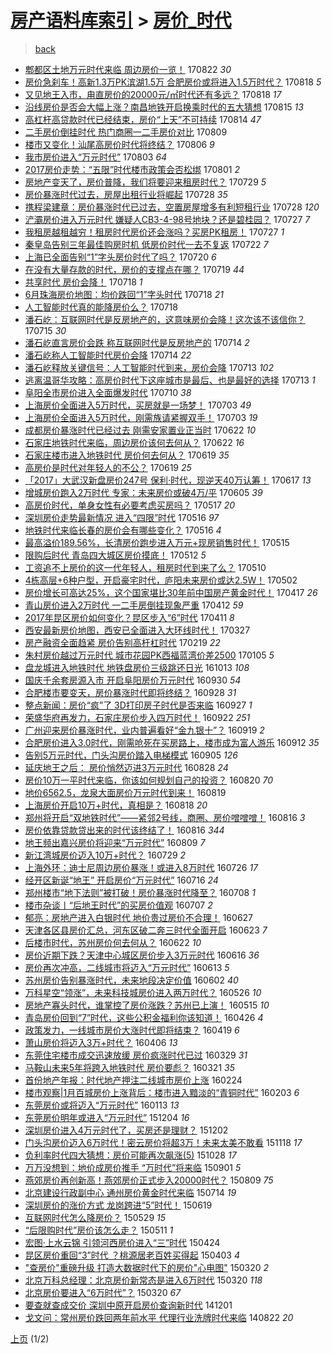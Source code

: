 [房产语料库索引](../../README.md)  > [房价_时代](房价_时代.md)
====
> [back](../README.md)

- [郫都区土地万元时代来临 周边房价一览！](http://jkwz.applinzi.com/ittc/7004653666240562193.html#%E9%83%AB%E9%83%BD%E5%8C%BA%E5%9C%9F%E5%9C%B0%E4%B8%87%E5%85%83%E6%97%B6%E4%BB%A3%E6%9D%A5%E4%B8%B4+%E5%91%A8%E8%BE%B9%E6%88%BF%E4%BB%B7%E4%B8%80%E8%A7%88%EF%BC%81) 170822 *30* 
- [房价急刹车！高新1.3万PK滨湖1.5万 合肥房价或将进入1.5万时代？](http://jkwz.applinzi.com/ittc/7003073767373538321.html#%E6%88%BF%E4%BB%B7%E6%80%A5%E5%88%B9%E8%BD%A6%EF%BC%81%E9%AB%98%E6%96%B01.3%E4%B8%87PK%E6%BB%A8%E6%B9%961.5%E4%B8%87+%E5%90%88%E8%82%A5%E6%88%BF%E4%BB%B7%E6%88%96%E5%B0%86%E8%BF%9B%E5%85%A51.5%E4%B8%87%E6%97%B6%E4%BB%A3%EF%BC%9F) 170818 *5* 
- [又见地王入市，甪直房价的20000元/㎡时代还有多远？](http://jkwz.applinzi.com/ittc/7003066434262139921.html#%E5%8F%88%E8%A7%81%E5%9C%B0%E7%8E%8B%E5%85%A5%E5%B8%82%EF%BC%8C%E7%94%AA%E7%9B%B4%E6%88%BF%E4%BB%B7%E7%9A%8420000%E5%85%83%2F%E3%8E%A1%E6%97%B6%E4%BB%A3%E8%BF%98%E6%9C%89%E5%A4%9A%E8%BF%9C%EF%BC%9F) 170818 *17* 
- [沿线房价是否会大幅上涨？南昌地铁开启换乘时代的五大猜想](http://jkwz.applinzi.com/ittc/7001748101625545745.html#%E6%B2%BF%E7%BA%BF%E6%88%BF%E4%BB%B7%E6%98%AF%E5%90%A6%E4%BC%9A%E5%A4%A7%E5%B9%85%E4%B8%8A%E6%B6%A8%EF%BC%9F%E5%8D%97%E6%98%8C%E5%9C%B0%E9%93%81%E5%BC%80%E5%90%AF%E6%8D%A2%E4%B9%98%E6%97%B6%E4%BB%A3%E7%9A%84%E4%BA%94%E5%A4%A7%E7%8C%9C%E6%83%B3) 170815 *13* 
- [高杠杆高贷款时代已经结束，房价“上天”不可持续](http://jkwz.applinzi.com/ittc/7001720510508172304.html#%E9%AB%98%E6%9D%A0%E6%9D%86%E9%AB%98%E8%B4%B7%E6%AC%BE%E6%97%B6%E4%BB%A3%E5%B7%B2%E7%BB%8F%E7%BB%93%E6%9D%9F%EF%BC%8C%E6%88%BF%E4%BB%B7%E2%80%9C%E4%B8%8A%E5%A4%A9%E2%80%9D%E4%B8%8D%E5%8F%AF%E6%8C%81%E7%BB%AD) 170814 *47* 
- [二手房价倒挂时代 热门商圈一二手房价对比](http://jkwz.applinzi.com/ittc/6999743455176426512.html#%E4%BA%8C%E6%89%8B%E6%88%BF%E4%BB%B7%E5%80%92%E6%8C%82%E6%97%B6%E4%BB%A3+%E7%83%AD%E9%97%A8%E5%95%86%E5%9C%88%E4%B8%80%E4%BA%8C%E6%89%8B%E6%88%BF%E4%BB%B7%E5%AF%B9%E6%AF%94) 170809  
- [楼市又变化！汕尾高房价时代将终结？](http://jkwz.applinzi.com/ittc/6998835778145485841.html#%E6%A5%BC%E5%B8%82%E5%8F%88%E5%8F%98%E5%8C%96%EF%BC%81%E6%B1%95%E5%B0%BE%E9%AB%98%E6%88%BF%E4%BB%B7%E6%97%B6%E4%BB%A3%E5%B0%86%E7%BB%88%E7%BB%93%EF%BC%9F) 170806 *9* 
- [我市房价进入“万元时代”](http://jkwz.applinzi.com/ittc/6997507023053538321.html#%E6%88%91%E5%B8%82%E6%88%BF%E4%BB%B7%E8%BF%9B%E5%85%A5%E2%80%9C%E4%B8%87%E5%85%83%E6%97%B6%E4%BB%A3%E2%80%9D) 170803 *64* 
- [2017房价走势：“五限”时代楼市政策会否松绑](http://jkwz.applinzi.com/ittc/6996856261554209809.html#2017%E6%88%BF%E4%BB%B7%E8%B5%B0%E5%8A%BF%EF%BC%9A%E2%80%9C%E4%BA%94%E9%99%90%E2%80%9D%E6%97%B6%E4%BB%A3%E6%A5%BC%E5%B8%82%E6%94%BF%E7%AD%96%E4%BC%9A%E5%90%A6%E6%9D%BE%E7%BB%91) 170801 *2* 
- [房地产变天了，房价普降，我们将要迎来租房时代？](http://jkwz.applinzi.com/ittc/6995658861607126032.html#%E6%88%BF%E5%9C%B0%E4%BA%A7%E5%8F%98%E5%A4%A9%E4%BA%86%EF%BC%8C%E6%88%BF%E4%BB%B7%E6%99%AE%E9%99%8D%EF%BC%8C%E6%88%91%E4%BB%AC%E5%B0%86%E8%A6%81%E8%BF%8E%E6%9D%A5%E7%A7%9F%E6%88%BF%E6%97%B6%E4%BB%A3%EF%BC%9F) 170729 *5* 
- [房价暴涨时代过去，房屋出租行业将崛起](http://jkwz.applinzi.com/ittc/6995377717942682640.html#%E6%88%BF%E4%BB%B7%E6%9A%B4%E6%B6%A8%E6%97%B6%E4%BB%A3%E8%BF%87%E5%8E%BB%EF%BC%8C%E6%88%BF%E5%B1%8B%E5%87%BA%E7%A7%9F%E8%A1%8C%E4%B8%9A%E5%B0%86%E5%B4%9B%E8%B5%B7) 170728 *35* 
- [携程梁建章：房价暴涨时代已过去，空置房屋增多有利短租行业](http://jkwz.applinzi.com/ittc/6995244144484942864.html#%E6%90%BA%E7%A8%8B%E6%A2%81%E5%BB%BA%E7%AB%A0%EF%BC%9A%E6%88%BF%E4%BB%B7%E6%9A%B4%E6%B6%A8%E6%97%B6%E4%BB%A3%E5%B7%B2%E8%BF%87%E5%8E%BB%EF%BC%8C%E7%A9%BA%E7%BD%AE%E6%88%BF%E5%B1%8B%E5%A2%9E%E5%A4%9A%E6%9C%89%E5%88%A9%E7%9F%AD%E7%A7%9F%E8%A1%8C%E4%B8%9A) 170728 *120* 
- [浐灞房价进入万元时代 嫌疑人CB3-4-98号地块？还是碧桂园？](http://jkwz.applinzi.com/ittc/6995063152000369680.html#%E6%B5%90%E7%81%9E%E6%88%BF%E4%BB%B7%E8%BF%9B%E5%85%A5%E4%B8%87%E5%85%83%E6%97%B6%E4%BB%A3+%E5%AB%8C%E7%96%91%E4%BA%BACB3-4-98%E5%8F%B7%E5%9C%B0%E5%9D%97%EF%BC%9F%E8%BF%98%E6%98%AF%E7%A2%A7%E6%A1%82%E5%9B%AD%EF%BC%9F) 170727 *7* 
- [我租房越租越穷！租房时代房价还会涨吗？买房PK租房！](http://jkwz.applinzi.com/ittc/6994971647025873936.html#%E6%88%91%E7%A7%9F%E6%88%BF%E8%B6%8A%E7%A7%9F%E8%B6%8A%E7%A9%B7%EF%BC%81%E7%A7%9F%E6%88%BF%E6%97%B6%E4%BB%A3%E6%88%BF%E4%BB%B7%E8%BF%98%E4%BC%9A%E6%B6%A8%E5%90%97%EF%BC%9F%E4%B9%B0%E6%88%BFPK%E7%A7%9F%E6%88%BF%EF%BC%81) 170727 *1* 
- [秦皇岛告别三年最佳购房时机 低房价时代一去不复返](http://jkwz.applinzi.com/ittc/6993142629901272081.html#%E7%A7%A6%E7%9A%87%E5%B2%9B%E5%91%8A%E5%88%AB%E4%B8%89%E5%B9%B4%E6%9C%80%E4%BD%B3%E8%B4%AD%E6%88%BF%E6%97%B6%E6%9C%BA+%E4%BD%8E%E6%88%BF%E4%BB%B7%E6%97%B6%E4%BB%A3%E4%B8%80%E5%8E%BB%E4%B8%8D%E5%A4%8D%E8%BF%94) 170722 *7* 
- [上海已全面告别“1”字头房价时代了吗？](http://jkwz.applinzi.com/ittc/6992416889845056528.html#%E4%B8%8A%E6%B5%B7%E5%B7%B2%E5%85%A8%E9%9D%A2%E5%91%8A%E5%88%AB%E2%80%9C1%E2%80%9D%E5%AD%97%E5%A4%B4%E6%88%BF%E4%BB%B7%E6%97%B6%E4%BB%A3%E4%BA%86%E5%90%97%EF%BC%9F) 170720 *6* 
- [在没有大量存款的时代，房价的支撑点在哪？](http://jkwz.applinzi.com/ittc/6992070747483538448.html#%E5%9C%A8%E6%B2%A1%E6%9C%89%E5%A4%A7%E9%87%8F%E5%AD%98%E6%AC%BE%E7%9A%84%E6%97%B6%E4%BB%A3%EF%BC%8C%E6%88%BF%E4%BB%B7%E7%9A%84%E6%94%AF%E6%92%91%E7%82%B9%E5%9C%A8%E5%93%AA%EF%BC%9F) 170719 *44* 
- [共享时代 房价会降！](http://jkwz.applinzi.com/ittc/6991656974662763536.html#%E5%85%B1%E4%BA%AB%E6%97%B6%E4%BB%A3+%E6%88%BF%E4%BB%B7%E4%BC%9A%E9%99%8D%EF%BC%81) 170718 *1* 
- [6月珠海房价地图：均价跌回“1”字头时代](http://jkwz.applinzi.com/ittc/6991634509668549648.html#6%E6%9C%88%E7%8F%A0%E6%B5%B7%E6%88%BF%E4%BB%B7%E5%9C%B0%E5%9B%BE%EF%BC%9A%E5%9D%87%E4%BB%B7%E8%B7%8C%E5%9B%9E%E2%80%9C1%E2%80%9D%E5%AD%97%E5%A4%B4%E6%97%B6%E4%BB%A3) 170718 *21* 
- [人工智能时代真的能降房价么？](http://jkwz.applinzi.com/ittc/6991615529906078737.html#%E4%BA%BA%E5%B7%A5%E6%99%BA%E8%83%BD%E6%97%B6%E4%BB%A3%E7%9C%9F%E7%9A%84%E8%83%BD%E9%99%8D%E6%88%BF%E4%BB%B7%E4%B9%88%EF%BC%9F) 170718  
- [潘石屹：互联网时代是反房地产的，这意味房价会降！这次该不该信你？](http://jkwz.applinzi.com/ittc/6990485770874651665.html#%E6%BD%98%E7%9F%B3%E5%B1%B9%EF%BC%9A%E4%BA%92%E8%81%94%E7%BD%91%E6%97%B6%E4%BB%A3%E6%98%AF%E5%8F%8D%E6%88%BF%E5%9C%B0%E4%BA%A7%E7%9A%84%EF%BC%8C%E8%BF%99%E6%84%8F%E5%91%B3%E6%88%BF%E4%BB%B7%E4%BC%9A%E9%99%8D%EF%BC%81%E8%BF%99%E6%AC%A1%E8%AF%A5%E4%B8%8D%E8%AF%A5%E4%BF%A1%E4%BD%A0%EF%BC%9F) 170715 *30* 
- [潘石屹直言房价会跌 称互联网时代是反房地产的](http://jkwz.applinzi.com/ittc/6990255487592170512.html#%E6%BD%98%E7%9F%B3%E5%B1%B9%E7%9B%B4%E8%A8%80%E6%88%BF%E4%BB%B7%E4%BC%9A%E8%B7%8C+%E7%A7%B0%E4%BA%92%E8%81%94%E7%BD%91%E6%97%B6%E4%BB%A3%E6%98%AF%E5%8F%8D%E6%88%BF%E5%9C%B0%E4%BA%A7%E7%9A%84) 170714 *2* 
- [潘石屹称人工智能时代房价会降](http://jkwz.applinzi.com/ittc/6990062469530518545.html#%E6%BD%98%E7%9F%B3%E5%B1%B9%E7%A7%B0%E4%BA%BA%E5%B7%A5%E6%99%BA%E8%83%BD%E6%97%B6%E4%BB%A3%E6%88%BF%E4%BB%B7%E4%BC%9A%E9%99%8D) 170714 *22* 
- [潘石屹释放关键信号：人工智能时代到来，房价会降](http://jkwz.applinzi.com/ittc/6989814262443541521.html#%E6%BD%98%E7%9F%B3%E5%B1%B9%E9%87%8A%E6%94%BE%E5%85%B3%E9%94%AE%E4%BF%A1%E5%8F%B7%EF%BC%9A%E4%BA%BA%E5%B7%A5%E6%99%BA%E8%83%BD%E6%97%B6%E4%BB%A3%E5%88%B0%E6%9D%A5%EF%BC%8C%E6%88%BF%E4%BB%B7%E4%BC%9A%E9%99%8D) 170713 *102* 
- [逃离温哥华攻略：高房价时代下这座城市是最后、也是最好的选择](http://jkwz.applinzi.com/ittc/6989621889407140880.html#%E9%80%83%E7%A6%BB%E6%B8%A9%E5%93%A5%E5%8D%8E%E6%94%BB%E7%95%A5%EF%BC%9A%E9%AB%98%E6%88%BF%E4%BB%B7%E6%97%B6%E4%BB%A3%E4%B8%8B%E8%BF%99%E5%BA%A7%E5%9F%8E%E5%B8%82%E6%98%AF%E6%9C%80%E5%90%8E%E3%80%81%E4%B9%9F%E6%98%AF%E6%9C%80%E5%A5%BD%E7%9A%84%E9%80%89%E6%8B%A9) 170713 *1* 
- [阜阳全市房价进入全面爆发时代](http://jkwz.applinzi.com/ittc/6988621635601826820.html#%E9%98%9C%E9%98%B3%E5%85%A8%E5%B8%82%E6%88%BF%E4%BB%B7%E8%BF%9B%E5%85%A5%E5%85%A8%E9%9D%A2%E7%88%86%E5%8F%91%E6%97%B6%E4%BB%A3) 170710 *38* 
- [上海房价全面进入5万时代，买房就是一场梦！](http://jkwz.applinzi.com/ittc/6986123523725460484.html#%E4%B8%8A%E6%B5%B7%E6%88%BF%E4%BB%B7%E5%85%A8%E9%9D%A2%E8%BF%9B%E5%85%A55%E4%B8%87%E6%97%B6%E4%BB%A3%EF%BC%8C%E4%B9%B0%E6%88%BF%E5%B0%B1%E6%98%AF%E4%B8%80%E5%9C%BA%E6%A2%A6%EF%BC%81) 170703 *49* 
- [上海房价全面进入5万时代，刚需族请紧握双手！](http://jkwz.applinzi.com/ittc/6986123523662545924.html#%E4%B8%8A%E6%B5%B7%E6%88%BF%E4%BB%B7%E5%85%A8%E9%9D%A2%E8%BF%9B%E5%85%A55%E4%B8%87%E6%97%B6%E4%BB%A3%EF%BC%8C%E5%88%9A%E9%9C%80%E6%97%8F%E8%AF%B7%E7%B4%A7%E6%8F%A1%E5%8F%8C%E6%89%8B%EF%BC%81) 170703 *19* 
- [成都房价暴涨时代已经过去 刚需安家置业正当时](http://jkwz.applinzi.com/ittc/6982039921094034437.html#%E6%88%90%E9%83%BD%E6%88%BF%E4%BB%B7%E6%9A%B4%E6%B6%A8%E6%97%B6%E4%BB%A3%E5%B7%B2%E7%BB%8F%E8%BF%87%E5%8E%BB+%E5%88%9A%E9%9C%80%E5%AE%89%E5%AE%B6%E7%BD%AE%E4%B8%9A%E6%AD%A3%E5%BD%93%E6%97%B6) 170622 *10* 
- [石家庄地铁时代来临，周边房价该何去何从？](http://jkwz.applinzi.com/ittc/6981920379151844357.html#%E7%9F%B3%E5%AE%B6%E5%BA%84%E5%9C%B0%E9%93%81%E6%97%B6%E4%BB%A3%E6%9D%A5%E4%B8%B4%EF%BC%8C%E5%91%A8%E8%BE%B9%E6%88%BF%E4%BB%B7%E8%AF%A5%E4%BD%95%E5%8E%BB%E4%BD%95%E4%BB%8E%EF%BC%9F) 170622 *16* 
- [石家庄楼市进入地铁时代 房价何去何从？](http://jkwz.applinzi.com/ittc/6980826685908714500.html#%E7%9F%B3%E5%AE%B6%E5%BA%84%E6%A5%BC%E5%B8%82%E8%BF%9B%E5%85%A5%E5%9C%B0%E9%93%81%E6%97%B6%E4%BB%A3+%E6%88%BF%E4%BB%B7%E4%BD%95%E5%8E%BB%E4%BD%95%E4%BB%8E%EF%BC%9F) 170619 *35* 
- [高房价是时代对年轻人的不公？](http://jkwz.applinzi.com/ittc/6980809028367025157.html#%E9%AB%98%E6%88%BF%E4%BB%B7%E6%98%AF%E6%97%B6%E4%BB%A3%E5%AF%B9%E5%B9%B4%E8%BD%BB%E4%BA%BA%E7%9A%84%E4%B8%8D%E5%85%AC%EF%BC%9F) 170619 *25* 
- [「2017」大武汉新盘房价247号 保利·时代，现逆天40万认筹！](http://jkwz.applinzi.com/ittc/6980098949896487941.html#%E3%80%8C2017%E3%80%8D%E5%A4%A7%E6%AD%A6%E6%B1%89%E6%96%B0%E7%9B%98%E6%88%BF%E4%BB%B7247%E5%8F%B7+%E4%BF%9D%E5%88%A9%C2%B7%E6%97%B6%E4%BB%A3%EF%BC%8C%E7%8E%B0%E9%80%86%E5%A4%A940%E4%B8%87%E8%AE%A4%E7%AD%B9%EF%BC%81) 170617 *13* 
- [增城房价跑入2万时代 专家：未来房价或破4万/平](http://jkwz.applinzi.com/ittc/6975648523931354116.html#%E5%A2%9E%E5%9F%8E%E6%88%BF%E4%BB%B7%E8%B7%91%E5%85%A52%E4%B8%87%E6%97%B6%E4%BB%A3+%E4%B8%93%E5%AE%B6%EF%BC%9A%E6%9C%AA%E6%9D%A5%E6%88%BF%E4%BB%B7%E6%88%96%E7%A0%B44%E4%B8%87%2F%E5%B9%B3) 170605 *39* 
- [高房价时代，单身女性有必要考虑买房吗？](http://jkwz.applinzi.com/ittc/6968568451562996740.html#%E9%AB%98%E6%88%BF%E4%BB%B7%E6%97%B6%E4%BB%A3%EF%BC%8C%E5%8D%95%E8%BA%AB%E5%A5%B3%E6%80%A7%E6%9C%89%E5%BF%85%E8%A6%81%E8%80%83%E8%99%91%E4%B9%B0%E6%88%BF%E5%90%97%EF%BC%9F) 170517 *20* 
- [深圳房价走势最新情况 进入“四限”时代](http://jkwz.applinzi.com/ittc/6968265639117456388.html#%E6%B7%B1%E5%9C%B3%E6%88%BF%E4%BB%B7%E8%B5%B0%E5%8A%BF%E6%9C%80%E6%96%B0%E6%83%85%E5%86%B5+%E8%BF%9B%E5%85%A5%E2%80%9C%E5%9B%9B%E9%99%90%E2%80%9D%E6%97%B6%E4%BB%A3) 170516 *97* 
- [地铁时代来临长春的房价会有哪些变化？](http://jkwz.applinzi.com/ittc/6968202453412480005.html#%E5%9C%B0%E9%93%81%E6%97%B6%E4%BB%A3%E6%9D%A5%E4%B8%B4%E9%95%BF%E6%98%A5%E7%9A%84%E6%88%BF%E4%BB%B7%E4%BC%9A%E6%9C%89%E5%93%AA%E4%BA%9B%E5%8F%98%E5%8C%96%EF%BC%9F) 170516 *4* 
- [最高溢价189.56%，长清房价跑步进入万元+现房销售时代！](http://jkwz.applinzi.com/ittc/6967848436245201924.html#%E6%9C%80%E9%AB%98%E6%BA%A2%E4%BB%B7189.56%25%EF%BC%8C%E9%95%BF%E6%B8%85%E6%88%BF%E4%BB%B7%E8%B7%91%E6%AD%A5%E8%BF%9B%E5%85%A5%E4%B8%87%E5%85%83%2B%E7%8E%B0%E6%88%BF%E9%94%80%E5%94%AE%E6%97%B6%E4%BB%A3%EF%BC%81) 170515  
- [限购后时代 青岛四大城区房价摸底！](http://jkwz.applinzi.com/ittc/6966848220377383941.html#%E9%99%90%E8%B4%AD%E5%90%8E%E6%97%B6%E4%BB%A3+%E9%9D%92%E5%B2%9B%E5%9B%9B%E5%A4%A7%E5%9F%8E%E5%8C%BA%E6%88%BF%E4%BB%B7%E6%91%B8%E5%BA%95%EF%BC%81) 170512 *5* 
- [工资追不上房价的这一代年轻人，租房时代到来了么？](http://jkwz.applinzi.com/ittc/6965971828630619141.html#%E5%B7%A5%E8%B5%84%E8%BF%BD%E4%B8%8D%E4%B8%8A%E6%88%BF%E4%BB%B7%E7%9A%84%E8%BF%99%E4%B8%80%E4%BB%A3%E5%B9%B4%E8%BD%BB%E4%BA%BA%EF%BC%8C%E7%A7%9F%E6%88%BF%E6%97%B6%E4%BB%A3%E5%88%B0%E6%9D%A5%E4%BA%86%E4%B9%88%EF%BC%9F) 170510  
- [4栋高层+6种户型，开启豪宅时代，庐阳未来房价或达2.5W！](http://jkwz.applinzi.com/ittc/6963027681556825093.html#4%E6%A0%8B%E9%AB%98%E5%B1%82%2B6%E7%A7%8D%E6%88%B7%E5%9E%8B%EF%BC%8C%E5%BC%80%E5%90%AF%E8%B1%AA%E5%AE%85%E6%97%B6%E4%BB%A3%EF%BC%8C%E5%BA%90%E9%98%B3%E6%9C%AA%E6%9D%A5%E6%88%BF%E4%BB%B7%E6%88%96%E8%BE%BE2.5W%EF%BC%81) 170502  
- [房价增长可高达25%，这个国家堪比30年前中国房产黄金时代！](http://jkwz.applinzi.com/ittc/6957424731744633860.html#%E6%88%BF%E4%BB%B7%E5%A2%9E%E9%95%BF%E5%8F%AF%E9%AB%98%E8%BE%BE25%25%EF%BC%8C%E8%BF%99%E4%B8%AA%E5%9B%BD%E5%AE%B6%E5%A0%AA%E6%AF%9430%E5%B9%B4%E5%89%8D%E4%B8%AD%E5%9B%BD%E6%88%BF%E4%BA%A7%E9%BB%84%E9%87%91%E6%97%B6%E4%BB%A3%EF%BC%81) 170417 *26* 
- [青山房价进入2万时代 一二手房倒挂现象严重](http://jkwz.applinzi.com/ittc/6955682723241919493.html#%E9%9D%92%E5%B1%B1%E6%88%BF%E4%BB%B7%E8%BF%9B%E5%85%A52%E4%B8%87%E6%97%B6%E4%BB%A3+%E4%B8%80%E4%BA%8C%E6%89%8B%E6%88%BF%E5%80%92%E6%8C%82%E7%8E%B0%E8%B1%A1%E4%B8%A5%E9%87%8D) 170412 *59* 
- [2017年昆区房价如何变化？昆区步入“6”时代](http://jkwz.applinzi.com/ittc/6955210758509036548.html#2017%E5%B9%B4%E6%98%86%E5%8C%BA%E6%88%BF%E4%BB%B7%E5%A6%82%E4%BD%95%E5%8F%98%E5%8C%96%EF%BC%9F%E6%98%86%E5%8C%BA%E6%AD%A5%E5%85%A5%E2%80%9C6%E2%80%9D%E6%97%B6%E4%BB%A3) 170411 *8* 
- [西安最新房价地图，西安已全面进入大环线时代！](http://jkwz.applinzi.com/ittc/6949497069982188549.html#%E8%A5%BF%E5%AE%89%E6%9C%80%E6%96%B0%E6%88%BF%E4%BB%B7%E5%9C%B0%E5%9B%BE%EF%BC%8C%E8%A5%BF%E5%AE%89%E5%B7%B2%E5%85%A8%E9%9D%A2%E8%BF%9B%E5%85%A5%E5%A4%A7%E7%8E%AF%E7%BA%BF%E6%97%B6%E4%BB%A3%EF%BC%81) 170327  
- [房产融资全面趋紧 房价告别高杆杠时代](http://jkwz.applinzi.com/ittc/6936401437847454725.html#%E6%88%BF%E4%BA%A7%E8%9E%8D%E8%B5%84%E5%85%A8%E9%9D%A2%E8%B6%8B%E7%B4%A7+%E6%88%BF%E4%BB%B7%E5%91%8A%E5%88%AB%E9%AB%98%E6%9D%86%E6%9D%A0%E6%97%B6%E4%BB%A3) 170219 *22* 
- [朱村房价越过万元时代 城市花园PK西福蓝湾价差2500](http://jkwz.applinzi.com/ittc/6919598849579811845.html#%E6%9C%B1%E6%9D%91%E6%88%BF%E4%BB%B7%E8%B6%8A%E8%BF%87%E4%B8%87%E5%85%83%E6%97%B6%E4%BB%A3+%E5%9F%8E%E5%B8%82%E8%8A%B1%E5%9B%ADPK%E8%A5%BF%E7%A6%8F%E8%93%9D%E6%B9%BE%E4%BB%B7%E5%B7%AE2500) 170105 *5* 
- [盘龙城进入地铁时代 地铁盘房价三级跳还日光](http://jkwz.applinzi.com/ittc/6888488616296186885.html#%E7%9B%98%E9%BE%99%E5%9F%8E%E8%BF%9B%E5%85%A5%E5%9C%B0%E9%93%81%E6%97%B6%E4%BB%A3+%E5%9C%B0%E9%93%81%E7%9B%98%E6%88%BF%E4%BB%B7%E4%B8%89%E7%BA%A7%E8%B7%B3%E8%BF%98%E6%97%A5%E5%85%89) 161013 *108* 
- [国庆千余套房源入市 开启阜阳房价万元时代](http://jkwz.applinzi.com/ittc/6883667366671549445.html#%E5%9B%BD%E5%BA%86%E5%8D%83%E4%BD%99%E5%A5%97%E6%88%BF%E6%BA%90%E5%85%A5%E5%B8%82+%E5%BC%80%E5%90%AF%E9%98%9C%E9%98%B3%E6%88%BF%E4%BB%B7%E4%B8%87%E5%85%83%E6%97%B6%E4%BB%A3) 160930 *54* 
- [合肥楼市要变天，房价暴涨时代即将终结？](http://jkwz.applinzi.com/ittc/6882653901471351813.html#%E5%90%88%E8%82%A5%E6%A5%BC%E5%B8%82%E8%A6%81%E5%8F%98%E5%A4%A9%EF%BC%8C%E6%88%BF%E4%BB%B7%E6%9A%B4%E6%B6%A8%E6%97%B6%E4%BB%A3%E5%8D%B3%E5%B0%86%E7%BB%88%E7%BB%93%EF%BC%9F) 160928 *31* 
- [整点新闻：房价“疯”了 3D打印房子时代是否来临](http://jkwz.applinzi.com/ittc/6882553348535878660.html#%E6%95%B4%E7%82%B9%E6%96%B0%E9%97%BB%EF%BC%9A%E6%88%BF%E4%BB%B7%E2%80%9C%E7%96%AF%E2%80%9D%E4%BA%86+3D%E6%89%93%E5%8D%B0%E6%88%BF%E5%AD%90%E6%97%B6%E4%BB%A3%E6%98%AF%E5%90%A6%E6%9D%A5%E4%B8%B4) 160927 *1* 
- [荣盛华府再发力，石家庄房价步入四万时代！](http://jkwz.applinzi.com/ittc/6880707903773737988.html#%E8%8D%A3%E7%9B%9B%E5%8D%8E%E5%BA%9C%E5%86%8D%E5%8F%91%E5%8A%9B%EF%BC%8C%E7%9F%B3%E5%AE%B6%E5%BA%84%E6%88%BF%E4%BB%B7%E6%AD%A5%E5%85%A5%E5%9B%9B%E4%B8%87%E6%97%B6%E4%BB%A3%EF%BC%81) 160922 *251* 
- [广州迎来房价暴涨时代，业内普遍看好“金九银十”？](http://jkwz.applinzi.com/ittc/6879628360468136965.html#%E5%B9%BF%E5%B7%9E%E8%BF%8E%E6%9D%A5%E6%88%BF%E4%BB%B7%E6%9A%B4%E6%B6%A8%E6%97%B6%E4%BB%A3%EF%BC%8C%E4%B8%9A%E5%86%85%E6%99%AE%E9%81%8D%E7%9C%8B%E5%A5%BD%E2%80%9C%E9%87%91%E4%B9%9D%E9%93%B6%E5%8D%81%E2%80%9D%EF%BC%9F) 160919 *2* 
- [合肥房价进入3.0时代，刚需呛死在买房路上，楼市成为富人游乐](http://jkwz.applinzi.com/ittc/6877077604204545028.html#%E5%90%88%E8%82%A5%E6%88%BF%E4%BB%B7%E8%BF%9B%E5%85%A53.0%E6%97%B6%E4%BB%A3%EF%BC%8C%E5%88%9A%E9%9C%80%E5%91%9B%E6%AD%BB%E5%9C%A8%E4%B9%B0%E6%88%BF%E8%B7%AF%E4%B8%8A%EF%BC%8C%E6%A5%BC%E5%B8%82%E6%88%90%E4%B8%BA%E5%AF%8C%E4%BA%BA%E6%B8%B8%E4%B9%90) 160912 *35* 
- [告别5万元时代，门头沟房价踏入电梯模式](http://jkwz.applinzi.com/ittc/6874271925802632197.html#%E5%91%8A%E5%88%AB5%E4%B8%87%E5%85%83%E6%97%B6%E4%BB%A3%EF%BC%8C%E9%97%A8%E5%A4%B4%E6%B2%9F%E6%88%BF%E4%BB%B7%E8%B8%8F%E5%85%A5%E7%94%B5%E6%A2%AF%E6%A8%A1%E5%BC%8F) 160905 *126* 
- [延庆地王之后： 房价悄然迈进3万元时代](http://jkwz.applinzi.com/ittc/6871427448989811716.html#%E5%BB%B6%E5%BA%86%E5%9C%B0%E7%8E%8B%E4%B9%8B%E5%90%8E%EF%BC%9A+%E6%88%BF%E4%BB%B7%E6%82%84%E7%84%B6%E8%BF%88%E8%BF%9B3%E4%B8%87%E5%85%83%E6%97%B6%E4%BB%A3) 160828 *24* 
- [房价10万一平时代来临，你该如何规划自己的投资？](http://jkwz.applinzi.com/ittc/6867745409602159621.html#%E6%88%BF%E4%BB%B710%E4%B8%87%E4%B8%80%E5%B9%B3%E6%97%B6%E4%BB%A3%E6%9D%A5%E4%B8%B4%EF%BC%8C%E4%BD%A0%E8%AF%A5%E5%A6%82%E4%BD%95%E8%A7%84%E5%88%92%E8%87%AA%E5%B7%B1%E7%9A%84%E6%8A%95%E8%B5%84%EF%BC%9F) 160820 *70* 
- [地价6562.5，龙泉大面房价万元时代到来！](http://jkwz.applinzi.com/ittc/6868026546803180549.html#%E5%9C%B0%E4%BB%B76562.5%EF%BC%8C%E9%BE%99%E6%B3%89%E5%A4%A7%E9%9D%A2%E6%88%BF%E4%BB%B7%E4%B8%87%E5%85%83%E6%97%B6%E4%BB%A3%E5%88%B0%E6%9D%A5%EF%BC%81) 160819  
- [上海房价开启10万+时代，真相是？](http://jkwz.applinzi.com/ittc/6867763311663383557.html#%E4%B8%8A%E6%B5%B7%E6%88%BF%E4%BB%B7%E5%BC%80%E5%90%AF10%E4%B8%87%2B%E6%97%B6%E4%BB%A3%EF%BC%8C%E7%9C%9F%E7%9B%B8%E6%98%AF%EF%BC%9F) 160818 *20* 
- [郑州将开启“双地铁时代”——紧邻2号线，商圈、房价噌噌噌！](http://jkwz.applinzi.com/ittc/6867023439604483077.html#%E9%83%91%E5%B7%9E%E5%B0%86%E5%BC%80%E5%90%AF%E2%80%9C%E5%8F%8C%E5%9C%B0%E9%93%81%E6%97%B6%E4%BB%A3%E2%80%9D%E2%80%94%E2%80%94%E7%B4%A7%E9%82%BB2%E5%8F%B7%E7%BA%BF%EF%BC%8C%E5%95%86%E5%9C%88%E3%80%81%E6%88%BF%E4%BB%B7%E5%99%8C%E5%99%8C%E5%99%8C%EF%BC%81) 160816 *3* 
- [房价依靠贷款贷出来的时代该终结了！](http://jkwz.applinzi.com/ittc/6866890441202598916.html#%E6%88%BF%E4%BB%B7%E4%BE%9D%E9%9D%A0%E8%B4%B7%E6%AC%BE%E8%B4%B7%E5%87%BA%E6%9D%A5%E7%9A%84%E6%97%B6%E4%BB%A3%E8%AF%A5%E7%BB%88%E7%BB%93%E4%BA%86%EF%BC%81) 160816 *344* 
- [地王频出嘉兴房价将迎来“万元时代”](http://jkwz.applinzi.com/ittc/6864309072647685125.html#%E5%9C%B0%E7%8E%8B%E9%A2%91%E5%87%BA%E5%98%89%E5%85%B4%E6%88%BF%E4%BB%B7%E5%B0%86%E8%BF%8E%E6%9D%A5%E2%80%9C%E4%B8%87%E5%85%83%E6%97%B6%E4%BB%A3%E2%80%9D) 160809 *7* 
- [新江湾城房价迈入10万+时代？](http://jkwz.applinzi.com/ittc/6860232066297512964.html#%E6%96%B0%E6%B1%9F%E6%B9%BE%E5%9F%8E%E6%88%BF%E4%BB%B7%E8%BF%88%E5%85%A510%E4%B8%87%2B%E6%97%B6%E4%BB%A3%EF%BC%9F) 160729 *2* 
- [上海外环：迪士尼周边房价暴涨！或进入8万时代](http://jkwz.applinzi.com/ittc/6859189533320676356.html#%E4%B8%8A%E6%B5%B7%E5%A4%96%E7%8E%AF%EF%BC%9A%E8%BF%AA%E5%A3%AB%E5%B0%BC%E5%91%A8%E8%BE%B9%E6%88%BF%E4%BB%B7%E6%9A%B4%E6%B6%A8%EF%BC%81%E6%88%96%E8%BF%9B%E5%85%A58%E4%B8%87%E6%97%B6%E4%BB%A3) 160726 *17* 
- [经开区新诞“地王” 开启房价“万元时代”](http://jkwz.applinzi.com/ittc/6855000125977658373.html#%E7%BB%8F%E5%BC%80%E5%8C%BA%E6%96%B0%E8%AF%9E%E2%80%9C%E5%9C%B0%E7%8E%8B%E2%80%9D+%E5%BC%80%E5%90%AF%E6%88%BF%E4%BB%B7%E2%80%9C%E4%B8%87%E5%85%83%E6%97%B6%E4%BB%A3%E2%80%9D) 160716 *24* 
- [郑州楼市“地下法则”被打破！房价暴涨时代降至？](http://jkwz.applinzi.com/ittc/6852438466096530436.html#%E9%83%91%E5%B7%9E%E6%A5%BC%E5%B8%82%E2%80%9C%E5%9C%B0%E4%B8%8B%E6%B3%95%E5%88%99%E2%80%9D%E8%A2%AB%E6%89%93%E7%A0%B4%EF%BC%81%E6%88%BF%E4%BB%B7%E6%9A%B4%E6%B6%A8%E6%97%B6%E4%BB%A3%E9%99%8D%E8%87%B3%EF%BC%9F) 160708 *1* 
- [楼市杂谈丨“后地王时代”的买房价值观](http://jkwz.applinzi.com/ittc/6852112776046314501.html#%E6%A5%BC%E5%B8%82%E6%9D%82%E8%B0%88%E4%B8%A8%E2%80%9C%E5%90%8E%E5%9C%B0%E7%8E%8B%E6%97%B6%E4%BB%A3%E2%80%9D%E7%9A%84%E4%B9%B0%E6%88%BF%E4%BB%B7%E5%80%BC%E8%A7%82) 160707 *2* 
- [郁亮：房地产进入白银时代 地价贵过房价不合理！](http://jkwz.applinzi.com/ittc/6848422257277535237.html#%E9%83%81%E4%BA%AE%EF%BC%9A%E6%88%BF%E5%9C%B0%E4%BA%A7%E8%BF%9B%E5%85%A5%E7%99%BD%E9%93%B6%E6%97%B6%E4%BB%A3+%E5%9C%B0%E4%BB%B7%E8%B4%B5%E8%BF%87%E6%88%BF%E4%BB%B7%E4%B8%8D%E5%90%88%E7%90%86%EF%BC%81) 160627  
- [天津各区县房价汇总，河东区破二奔三时代全面开启](http://jkwz.applinzi.com/ittc/6846800878736245765.html#%E5%A4%A9%E6%B4%A5%E5%90%84%E5%8C%BA%E5%8E%BF%E6%88%BF%E4%BB%B7%E6%B1%87%E6%80%BB%EF%BC%8C%E6%B2%B3%E4%B8%9C%E5%8C%BA%E7%A0%B4%E4%BA%8C%E5%A5%94%E4%B8%89%E6%97%B6%E4%BB%A3%E5%85%A8%E9%9D%A2%E5%BC%80%E5%90%AF) 160623 *7* 
- [后楼市时代，苏州房价何去何从？](http://jkwz.applinzi.com/ittc/6846475905362560005.html#%E5%90%8E%E6%A5%BC%E5%B8%82%E6%97%B6%E4%BB%A3%EF%BC%8C%E8%8B%8F%E5%B7%9E%E6%88%BF%E4%BB%B7%E4%BD%95%E5%8E%BB%E4%BD%95%E4%BB%8E%EF%BC%9F) 160622 *10* 
- [房价近期下跌？天津中心城区房价步入3万元时代](http://jkwz.applinzi.com/ittc/6844246068128384005.html#%E6%88%BF%E4%BB%B7%E8%BF%91%E6%9C%9F%E4%B8%8B%E8%B7%8C%EF%BC%9F%E5%A4%A9%E6%B4%A5%E4%B8%AD%E5%BF%83%E5%9F%8E%E5%8C%BA%E6%88%BF%E4%BB%B7%E6%AD%A5%E5%85%A53%E4%B8%87%E5%85%83%E6%97%B6%E4%BB%A3) 160616 *36* 
- [房价再次冲高，二线城市将迈入“万元时代”](http://jkwz.applinzi.com/ittc/6843135497991619588.html#%E6%88%BF%E4%BB%B7%E5%86%8D%E6%AC%A1%E5%86%B2%E9%AB%98%EF%BC%8C%E4%BA%8C%E7%BA%BF%E5%9F%8E%E5%B8%82%E5%B0%86%E8%BF%88%E5%85%A5%E2%80%9C%E4%B8%87%E5%85%83%E6%97%B6%E4%BB%A3%E2%80%9D) 160613 *5* 
- [苏州房价告别暴涨时代，未来地段决定价值](http://jkwz.applinzi.com/ittc/6839038762642048005.html#%E8%8B%8F%E5%B7%9E%E6%88%BF%E4%BB%B7%E5%91%8A%E5%88%AB%E6%9A%B4%E6%B6%A8%E6%97%B6%E4%BB%A3%EF%BC%8C%E6%9C%AA%E6%9D%A5%E5%9C%B0%E6%AE%B5%E5%86%B3%E5%AE%9A%E4%BB%B7%E5%80%BC) 160602 *40* 
- [万科星空“领涨”，未来科技城房价进入两万时代？](http://jkwz.applinzi.com/ittc/6836536392418853892.html#%E4%B8%87%E7%A7%91%E6%98%9F%E7%A9%BA%E2%80%9C%E9%A2%86%E6%B6%A8%E2%80%9D%EF%BC%8C%E6%9C%AA%E6%9D%A5%E7%A7%91%E6%8A%80%E5%9F%8E%E6%88%BF%E4%BB%B7%E8%BF%9B%E5%85%A5%E4%B8%A4%E4%B8%87%E6%97%B6%E4%BB%A3%EF%BC%9F) 160526 *10* 
- [房地产寡头时代，谁掌控了房价涨跌？苏州已上演！](http://jkwz.applinzi.com/ittc/6832575291234714629.html#%E6%88%BF%E5%9C%B0%E4%BA%A7%E5%AF%A1%E5%A4%B4%E6%97%B6%E4%BB%A3%EF%BC%8C%E8%B0%81%E6%8E%8C%E6%8E%A7%E4%BA%86%E6%88%BF%E4%BB%B7%E6%B6%A8%E8%B7%8C%EF%BC%9F%E8%8B%8F%E5%B7%9E%E5%B7%B2%E4%B8%8A%E6%BC%94%EF%BC%81) 160515 *10* 
- [青岛房价回到“7”时代，这些公积金福利你该知道！](http://jkwz.applinzi.com/ittc/6825513650290705412.html#%E9%9D%92%E5%B2%9B%E6%88%BF%E4%BB%B7%E5%9B%9E%E5%88%B0%E2%80%9C7%E2%80%9D%E6%97%B6%E4%BB%A3%EF%BC%8C%E8%BF%99%E4%BA%9B%E5%85%AC%E7%A7%AF%E9%87%91%E7%A6%8F%E5%88%A9%E4%BD%A0%E8%AF%A5%E7%9F%A5%E9%81%93%EF%BC%81) 160426 *4* 
- [政策发力，一线城市房价大涨时代即将结束？](http://jkwz.applinzi.com/ittc/6822849563475837956.html#%E6%94%BF%E7%AD%96%E5%8F%91%E5%8A%9B%EF%BC%8C%E4%B8%80%E7%BA%BF%E5%9F%8E%E5%B8%82%E6%88%BF%E4%BB%B7%E5%A4%A7%E6%B6%A8%E6%97%B6%E4%BB%A3%E5%8D%B3%E5%B0%86%E7%BB%93%E6%9D%9F%EF%BC%9F) 160419 *6* 
- [萧山房价将迈入3万+时代？](http://jkwz.applinzi.com/ittc/6817891773619635204.html#%E8%90%A7%E5%B1%B1%E6%88%BF%E4%BB%B7%E5%B0%86%E8%BF%88%E5%85%A53%E4%B8%87%2B%E6%97%B6%E4%BB%A3%EF%BC%9F) 160406 *13* 
- [东莞住宅楼市成交迅速放缓 房价疯涨时代已过](http://jkwz.applinzi.com/ittc/6814957453716227077.html#%E4%B8%9C%E8%8E%9E%E4%BD%8F%E5%AE%85%E6%A5%BC%E5%B8%82%E6%88%90%E4%BA%A4%E8%BF%85%E9%80%9F%E6%94%BE%E7%BC%93+%E6%88%BF%E4%BB%B7%E7%96%AF%E6%B6%A8%E6%97%B6%E4%BB%A3%E5%B7%B2%E8%BF%87) 160329 *31* 
- [马鞍山未来5年将跨入地铁时代 房价要彪？](http://jkwz.applinzi.com/ittc/6812001390293419012.html#%E9%A9%AC%E9%9E%8D%E5%B1%B1%E6%9C%AA%E6%9D%A55%E5%B9%B4%E5%B0%86%E8%B7%A8%E5%85%A5%E5%9C%B0%E9%93%81%E6%97%B6%E4%BB%A3+%E6%88%BF%E4%BB%B7%E8%A6%81%E5%BD%AA%EF%BC%9F) 160321 *35* 
- [首份地产年报：时代地产押注二线城市房价上涨](http://jkwz.applinzi.com/ittc/6802409657247204356.html#%E9%A6%96%E4%BB%BD%E5%9C%B0%E4%BA%A7%E5%B9%B4%E6%8A%A5%EF%BC%9A%E6%97%B6%E4%BB%A3%E5%9C%B0%E4%BA%A7%E6%8A%BC%E6%B3%A8%E4%BA%8C%E7%BA%BF%E5%9F%8E%E5%B8%82%E6%88%BF%E4%BB%B7%E4%B8%8A%E6%B6%A8) 160224  
- [楼市观察|1月百城房价上涨背后：楼市进入黯淡的“青铜时代”](http://jkwz.applinzi.com/ittc/6794169385199600644.html#%E6%A5%BC%E5%B8%82%E8%A7%82%E5%AF%9F%7C1%E6%9C%88%E7%99%BE%E5%9F%8E%E6%88%BF%E4%BB%B7%E4%B8%8A%E6%B6%A8%E8%83%8C%E5%90%8E%EF%BC%9A%E6%A5%BC%E5%B8%82%E8%BF%9B%E5%85%A5%E9%BB%AF%E6%B7%A1%E7%9A%84%E2%80%9C%E9%9D%92%E9%93%9C%E6%97%B6%E4%BB%A3%E2%80%9D) 160203 *6* 
- [东莞房价或将迈入“万元时代”](http://jkwz.applinzi.com/ittc/6786632170919691268.html#%E4%B8%9C%E8%8E%9E%E6%88%BF%E4%BB%B7%E6%88%96%E5%B0%86%E8%BF%88%E5%85%A5%E2%80%9C%E4%B8%87%E5%85%83%E6%97%B6%E4%BB%A3%E2%80%9D) 160113 *13* 
- [东莞房价明年或进入“万元时代”](http://jkwz.applinzi.com/ittc/6771979923615122436.html#%E4%B8%9C%E8%8E%9E%E6%88%BF%E4%BB%B7%E6%98%8E%E5%B9%B4%E6%88%96%E8%BF%9B%E5%85%A5%E2%80%9C%E4%B8%87%E5%85%83%E6%97%B6%E4%BB%A3%E2%80%9D) 151204 *16* 
- [深圳房价进入4万元时代了，买房还是理财？](http://jkwz.applinzi.com/ittc/6771268693522908165.html#%E6%B7%B1%E5%9C%B3%E6%88%BF%E4%BB%B7%E8%BF%9B%E5%85%A54%E4%B8%87%E5%85%83%E6%97%B6%E4%BB%A3%E4%BA%86%EF%BC%8C%E4%B9%B0%E6%88%BF%E8%BF%98%E6%98%AF%E7%90%86%E8%B4%A2%EF%BC%9F) 151202  
- [门头沟房价迈入6万时代！密云房价将超3万！未来太美不敢看](http://jkwz.applinzi.com/ittc/6766090206965138437.html#%E9%97%A8%E5%A4%B4%E6%B2%9F%E6%88%BF%E4%BB%B7%E8%BF%88%E5%85%A56%E4%B8%87%E6%97%B6%E4%BB%A3%EF%BC%81%E5%AF%86%E4%BA%91%E6%88%BF%E4%BB%B7%E5%B0%86%E8%B6%853%E4%B8%87%EF%BC%81%E6%9C%AA%E6%9D%A5%E5%A4%AA%E7%BE%8E%E4%B8%8D%E6%95%A2%E7%9C%8B) 151118 *17* 
- [负利率时代四大猜想：房价可能再次飙涨(5)](http://jkwz.applinzi.com/ittc/6757793293071401989.html#%E8%B4%9F%E5%88%A9%E7%8E%87%E6%97%B6%E4%BB%A3%E5%9B%9B%E5%A4%A7%E7%8C%9C%E6%83%B3%EF%BC%9A%E6%88%BF%E4%BB%B7%E5%8F%AF%E8%83%BD%E5%86%8D%E6%AC%A1%E9%A3%99%E6%B6%A8%285%29) 151028 *17* 
- [万万没想到：地价成房价推手 “万时代”将来临](http://jkwz.applinzi.com/ittc/6737029041749443588.html#%E4%B8%87%E4%B8%87%E6%B2%A1%E6%83%B3%E5%88%B0%EF%BC%9A%E5%9C%B0%E4%BB%B7%E6%88%90%E6%88%BF%E4%BB%B7%E6%8E%A8%E6%89%8B+%E2%80%9C%E4%B8%87%E6%97%B6%E4%BB%A3%E2%80%9D%E5%B0%86%E6%9D%A5%E4%B8%B4) 150901 *5* 
- [燕郊房价再创新高！燕郊房价正式步入20000时代？](http://jkwz.applinzi.com/ittc/547650615610061439.html#%E7%87%95%E9%83%8A%E6%88%BF%E4%BB%B7%E5%86%8D%E5%88%9B%E6%96%B0%E9%AB%98%EF%BC%81%E7%87%95%E9%83%8A%E6%88%BF%E4%BB%B7%E6%AD%A3%E5%BC%8F%E6%AD%A5%E5%85%A520000%E6%97%B6%E4%BB%A3%EF%BC%9F) 150809 *75* 
- [北京建设行政副中心 通州房价黄金时代来临](http://jkwz.applinzi.com/ittc/547650615063243968.html#%E5%8C%97%E4%BA%AC%E5%BB%BA%E8%AE%BE%E8%A1%8C%E6%94%BF%E5%89%AF%E4%B8%AD%E5%BF%83+%E9%80%9A%E5%B7%9E%E6%88%BF%E4%BB%B7%E9%BB%84%E9%87%91%E6%97%B6%E4%BB%A3%E6%9D%A5%E4%B8%B4) 150714 *19* 
- [深圳房价的涨价方式 龙岗跨进“5”时代！](http://jkwz.applinzi.com/ittc/547650611422900146.html#%E6%B7%B1%E5%9C%B3%E6%88%BF%E4%BB%B7%E7%9A%84%E6%B6%A8%E4%BB%B7%E6%96%B9%E5%BC%8F+%E9%BE%99%E5%B2%97%E8%B7%A8%E8%BF%9B%E2%80%9C5%E2%80%9D%E6%97%B6%E4%BB%A3%EF%BC%81) 150619  
- [互联网时代怎么降房价？](http://jkwz.applinzi.com/ittc/547650611415801913.html#%E4%BA%92%E8%81%94%E7%BD%91%E6%97%B6%E4%BB%A3%E6%80%8E%E4%B9%88%E9%99%8D%E6%88%BF%E4%BB%B7%EF%BC%9F) 150529 *15* 
- [“后限购时代”房价该怎么走？](http://jkwz.applinzi.com/ittc/547650611410570622.html#%E2%80%9C%E5%90%8E%E9%99%90%E8%B4%AD%E6%97%B6%E4%BB%A3%E2%80%9D%E6%88%BF%E4%BB%B7%E8%AF%A5%E6%80%8E%E4%B9%88%E8%B5%B0%EF%BC%9F) 150511 *1* 
- [宏图·上水云锦 引领河西房价进入“三”时代](http://jkwz.applinzi.com/ittc/547650611408220467.html#%E5%AE%8F%E5%9B%BE%C2%B7%E4%B8%8A%E6%B0%B4%E4%BA%91%E9%94%A6+%E5%BC%95%E9%A2%86%E6%B2%B3%E8%A5%BF%E6%88%BF%E4%BB%B7%E8%BF%9B%E5%85%A5%E2%80%9C%E4%B8%89%E2%80%9D%E6%97%B6%E4%BB%A3) 150424  
- [昆区房价重回“3”时代 ？桃源居老百姓买得起](http://jkwz.applinzi.com/ittc/547650611402460489.html#%E6%98%86%E5%8C%BA%E6%88%BF%E4%BB%B7%E9%87%8D%E5%9B%9E%E2%80%9C3%E2%80%9D%E6%97%B6%E4%BB%A3+%EF%BC%9F%E6%A1%83%E6%BA%90%E5%B1%85%E8%80%81%E7%99%BE%E5%A7%93%E4%B9%B0%E5%BE%97%E8%B5%B7) 150403 *4* 
- [&quot;查房价&quot;重磅升级 打造大数据时代下的房价&quot;心电图&quot;](http://jkwz.applinzi.com/ittc/547650611394961127.html#%26quot%3B%E6%9F%A5%E6%88%BF%E4%BB%B7%26quot%3B%E9%87%8D%E7%A3%85%E5%8D%87%E7%BA%A7+%E6%89%93%E9%80%A0%E5%A4%A7%E6%95%B0%E6%8D%AE%E6%97%B6%E4%BB%A3%E4%B8%8B%E7%9A%84%E6%88%BF%E4%BB%B7%26quot%3B%E5%BF%83%E7%94%B5%E5%9B%BE%26quot%3B) 150320 *2* 
- [北京万科总经理：北京房价新常态是进入6万时代](http://jkwz.applinzi.com/ittc/547650611397524488.html#%E5%8C%97%E4%BA%AC%E4%B8%87%E7%A7%91%E6%80%BB%E7%BB%8F%E7%90%86%EF%BC%9A%E5%8C%97%E4%BA%AC%E6%88%BF%E4%BB%B7%E6%96%B0%E5%B8%B8%E6%80%81%E6%98%AF%E8%BF%9B%E5%85%A56%E4%B8%87%E6%97%B6%E4%BB%A3) 150320 *118* 
- [北京房价要进入“6万时代”？](http://jkwz.applinzi.com/ittc/547650611401182772.html#%E5%8C%97%E4%BA%AC%E6%88%BF%E4%BB%B7%E8%A6%81%E8%BF%9B%E5%85%A5%E2%80%9C6%E4%B8%87%E6%97%B6%E4%BB%A3%E2%80%9D%EF%BC%9F) 150320 *67* 
- [要查就查成交价 深圳中原开启房价查询新时代](http://jkwz.applinzi.com/ittc/547650611382685834.html#%E8%A6%81%E6%9F%A5%E5%B0%B1%E6%9F%A5%E6%88%90%E4%BA%A4%E4%BB%B7+%E6%B7%B1%E5%9C%B3%E4%B8%AD%E5%8E%9F%E5%BC%80%E5%90%AF%E6%88%BF%E4%BB%B7%E6%9F%A5%E8%AF%A2%E6%96%B0%E6%97%B6%E4%BB%A3) 141201  
- [戈文问：常州房价跌回两年前水平 代理行业洗牌时代来临](http://jkwz.applinzi.com/ittc/547650611372494122.html#%E6%88%88%E6%96%87%E9%97%AE%EF%BC%9A%E5%B8%B8%E5%B7%9E%E6%88%BF%E4%BB%B7%E8%B7%8C%E5%9B%9E%E4%B8%A4%E5%B9%B4%E5%89%8D%E6%B0%B4%E5%B9%B3+%E4%BB%A3%E7%90%86%E8%A1%8C%E4%B8%9A%E6%B4%97%E7%89%8C%E6%97%B6%E4%BB%A3%E6%9D%A5%E4%B8%B4) 140822 *20* 


 [上页](房价_时代.md)           (1/2)